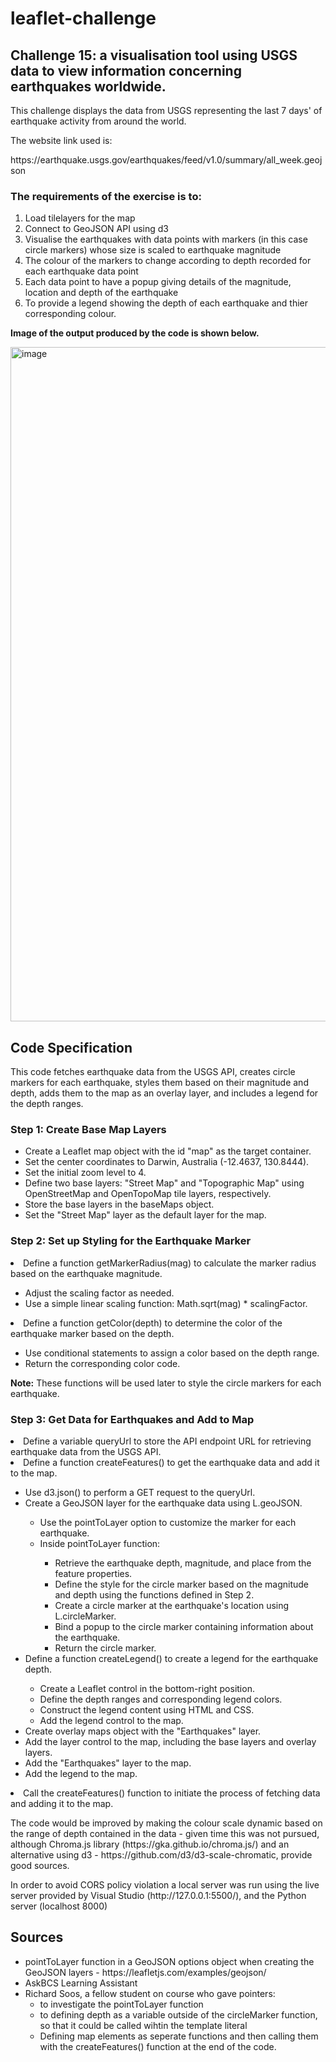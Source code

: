 # leaflet-challenge
<h2>Challenge 15: a visualisation tool using USGS data to view information concerning earthquakes worldwide.</h2>

<p>This challenge displays the data from USGS representing the last 7 days' of earthquake activity from around the world.</p>

<p>The website link used is:</p>
https://earthquake.usgs.gov/earthquakes/feed/v1.0/summary/all_week.geojson

<h3>The requirements of the exercise is to:</h3><ol>
  <li>Load tilelayers for the map</li>
  <li>Connect to GeoJSON API using d3</li>
  <li>Visualise the earthquakes with data points with markers (in this case circle markers) whose size is scaled to earthquake magnitude</li>
  <li>The colour of the markers to change according to depth recorded for each earthquake data point</li>
  <li>Each data point to have a popup giving details of the magnitude, location and depth of the earthquake</li>
  <li>To provide a legend showing the depth of each earthquake and thier corresponding colour.</li></ol>


<p><b>Image of the output produced by the code is shown below.</b></p>


<img width="1079" alt="image" src="https://github.com/RicT1969/leaflet-challenge/assets/124494379/4715e46c-e6d2-4886-be85-71f9e634431b">

<h2>Code Specification</h2>

<p>This code fetches earthquake data from the USGS API, creates circle markers for each earthquake, styles them based on their magnitude and depth, adds them to the map as an overlay layer, and includes a legend for the depth ranges.</p>

<h3>Step 1: Create Base Map Layers</h3><ul>
  <li>Create a Leaflet map object with the id "map" as the target container.</li>
  <li>Set the center coordinates to Darwin, Australia (-12.4637, 130.8444).</li>
  <li>Set the initial zoom level to 4.</li>
  <li>Define two base layers: "Street Map" and "Topographic Map" using OpenStreetMap and OpenTopoMap tile layers, respectively.</li>
  <li>Store the base layers in the baseMaps object.</li>
  <li>Set the "Street Map" layer as the default layer for the map.</li></ul>

<h3>Step 2: Set up Styling for the Earthquake Marker</h3>
  <li>Define a function getMarkerRadius(mag) to calculate the marker radius based on the earthquake magnitude.</li><ul>
    <li>Adjust the scaling factor as needed.</li>
    <li>Use a simple linear scaling function: Math.sqrt(mag) * scalingFactor.</li></ul>
  <li>Define a function getColor(depth) to determine the color of the earthquake marker based on the depth.</li><ul>
    <li>Use conditional statements to assign a color based on the depth range.</li>
    <li>Return the corresponding color code.</li></ul>
<b>Note:</b> These functions will be used later to style the circle markers for each earthquake.</ul>

<h3>Step 3: Get Data for Earthquakes and Add to Map</h3>
  <li>Define a variable queryUrl to store the API endpoint URL for retrieving earthquake data from the USGS API.</li>
  <li>Define a function createFeatures() to get the earthquake data and add it to the map.</li><ul>
    <li>Use d3.json() to perform a GET request to the queryUrl.</li>
    <li>Create a GeoJSON layer for the earthquake data using L.geoJSON.</li><ul>
      <li>Use the pointToLayer option to customize the marker for each earthquake.</li>
      <li>Inside pointToLayer function:</li><ul>
        <li>Retrieve the earthquake depth, magnitude, and place from the feature properties.</li>
        <li>Define the style for the circle marker based on the magnitude and depth using the functions defined in Step 2.</li>
        <li>Create a circle marker at the earthquake's location using L.circleMarker.</li>
        <li>Bind a popup to the circle marker containing information about the earthquake.</li>
        <li>Return the circle marker.</li></ul></ul>
    <li>Define a function createLegend() to create a legend for the earthquake depth.</li><ul>
      <li>Create a Leaflet control in the bottom-right position.</li>
      <li>Define the depth ranges and corresponding legend colors.</li>
      <li>Construct the legend content using HTML and CSS.</li>
      <li>Add the legend control to the map.</li></ul>
    <li>Create overlay maps object with the "Earthquakes" layer.</li>
    <li>Add the layer control to the map, including the base layers and overlay layers.</li>
    <li>Add the "Earthquakes" layer to the map.</li>
    <li>Add the legend to the map.</li></ul></ul>
  <li>Call the createFeatures() function to initiate the process of fetching data and adding it to the map.</li></ul>
  <p>The code would be improved by making the colour scale dynamic based on the range of depth contained in the data - given time this was not pursued, although Chroma.js library (https://gka.github.io/chroma.js/) and an alternative using d3 - https://github.com/d3/d3-scale-chromatic, provide good sources.
  <p>In order to avoid CORS policy violation a local server was run using the live server provided by Visual Studio (http://127.0.0.1:5500/), and the Python server (localhost 8000)</p>

<h2>Sources</h2><ul>
<li>pointToLayer function in a GeoJSON options object when creating the GeoJSON layers - https://leafletjs.com/examples/geojson/</li>
<li>AskBCS Learning Assistant</li>
<li>Richard Soos, a fellow student on course who gave pointers:<ul></li>
  <li>to investigate the pointToLayer function</li>
  <li>to defining depth as a variable outside of the circleMarker function, so that it could be called wihtin the template literal</li>
  <li>Defining map elements as seperate functions and then calling them with the createFeatures() function at the end of the code.</li>
  



